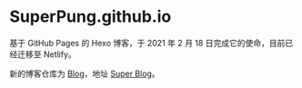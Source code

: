 # SuperPung.github.io

基于 GitHub Pages 的 Hexo 博客，于 2021 年 2 月 18 日完成它的使命，目前已经迁移至 Netlify。

新的博客仓库为 [Blog](https://github.com/SuperPung/Blog)，地址 [Super Blog](https://blog.superpung.cn)。

